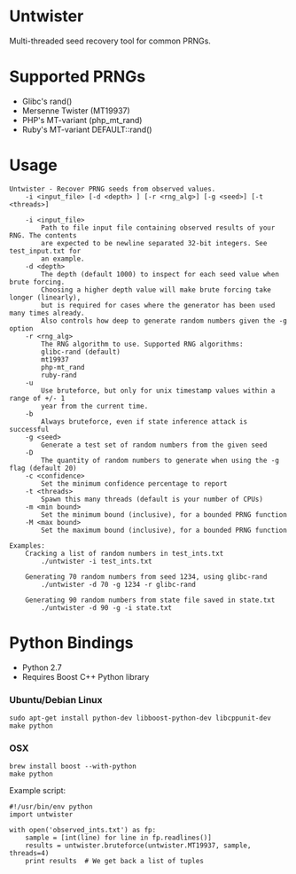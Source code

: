 Untwister
=========

Multi-threaded seed recovery tool for common PRNGs.


Supported PRNGs
=================
* Glibc's rand()
* Mersenne Twister (MT19937)
* PHP's MT-variant (php_mt_rand)
* Ruby's MT-variant DEFAULT::rand()

Usage
========
```
Untwister - Recover PRNG seeds from observed values.
    -i <input_file> [-d <depth> ] [-r <rng_alg>] [-g <seed>] [-t <threads>]

    -i <input_file>
        Path to file input file containing observed results of your RNG. The contents
        are expected to be newline separated 32-bit integers. See test_input.txt for
        an example.
    -d <depth>
        The depth (default 1000) to inspect for each seed value when brute forcing.
        Choosing a higher depth value will make brute forcing take longer (linearly),
        but is required for cases where the generator has been used many times already.
        Also controls how deep to generate random numbers given the -g option
    -r <rng_alg>
        The RNG algorithm to use. Supported RNG algorithms:
        glibc-rand (default)
        mt19937
        php-mt_rand
        ruby-rand
    -u
        Use bruteforce, but only for unix timestamp values within a range of +/- 1
        year from the current time.
    -b
        Always bruteforce, even if state inference attack is successful
    -g <seed>
        Generate a test set of random numbers from the given seed
    -D
        The quantity of random numbers to generate when using the -g flag (default 20)
    -c <confidence>
        Set the minimum confidence percentage to report
    -t <threads>
        Spawn this many threads (default is your number of CPUs)
    -m <min bound>
        Set the minimum bound (inclusive), for a bounded PRNG function
    -M <max bound>
        Set the maximum bound (inclusive), for a bounded PRNG function

Examples:
    Cracking a list of random numbers in test_ints.txt
        ./untwister -i test_ints.txt

    Generating 70 random numbers from seed 1234, using glibc-rand
        ./untwister -d 70 -g 1234 -r glibc-rand

    Generating 90 random numbers from state file saved in state.txt
        ./untwister -d 90 -g -i state.txt
```


Python Bindings
=================
* Python 2.7
* Requires Boost C++ Python library

### Ubuntu/Debian Linux

```
sudo apt-get install python-dev libboost-python-dev libcppunit-dev
make python
```

### OSX

```
brew install boost --with-python
make python
```


Example script:

```
#!/usr/bin/env python
import untwister

with open('observed_ints.txt') as fp:
    sample = [int(line) for line in fp.readlines()]
    results = untwister.bruteforce(untwister.MT19937, sample, threads=4)
    print results  # We get back a list of tuples
```

